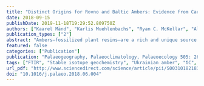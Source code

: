 ```yaml
---
title: "Distinct Origins for Rovno and Baltic Ambers: Evidence from Carbon and Hydrogen Stable Isotopes"
date: 2018-09-15
publishDate: 2019-11-18T19:29:52.809750Z
authors: ["Kaarel Mänd", "Karlis Muehlenbachs", "Ryan C. McKellar", "Alexander P. Wolfe", "Kurt O. Konhauser"]
publication_types: ["2"]
abstract: "Ambers—fossilized plant resins—are a rich and unique source of paleoecological data due to their ability to preserve soft body fossils. However, interpretations concerning their environmental context are often hampered by uncertainties in the relationship between assemblages of inclusions and geological context, particularly in the case of secondarily redeposited ambers such as those from the Paleogene of Central Europe. Here we use stable carbon and hydrogen isotope analyses, as well as FTIR spectroscopy, from the northwestern Ukrainian Rovno amber deposit, to provide independent constraints on the geographic and temporal origins of Rovno amber. These analyses address the relationship between the Rovno and Baltic amber deposits as well as German Bitterfeld amber—a subject of considerable debate regarding their provenance. Rovno amber has a δ13C signature of −23.3 ± 0.9‰, similar to both Baltic and Bitterfeld ambers. Since there is a secular decreasing δ13C trend among amber deposits since the Early Eocene, a roughly contemporaneous origin of these deposits in the Eocene can be deduced. However, Rovno amber displays a δ2H signature of −258 ± 9‰, 19‰ more positive than Baltic amber, and directly comparable to Bitterfeld amber. This difference relates to precipitation sources and mean annual temperatures of the amber source regions, and suggests a much more southerly origin of Rovno amber relative to Baltic amber. FTIR spectra of each of these ambers are nearly identical and suggest that resin-producing trees were from similar families, despite contrasting source regions. Thus, we provide the first clear geochemical evidence for the distinct origin of Rovno and Baltic amber deposits, with implications for paleoecological studies involving inclusions from these deposits, and for determining the provenance of archaeological amber finds."
featured: false
categories: ["Publication"]
publication: "Palaeogeography, Palaeoclimatology, Palaeoecology 505: 265-273"
tags: ["FTIR", "Stable isotope geochemistry", "Ukrainian amber", "δC", "δD", "δH"]
url_pdf: "http://www.sciencedirect.com/science/article/pii/S0031018218300518"
doi: "10.1016/j.palaeo.2018.06.004"
---
```


